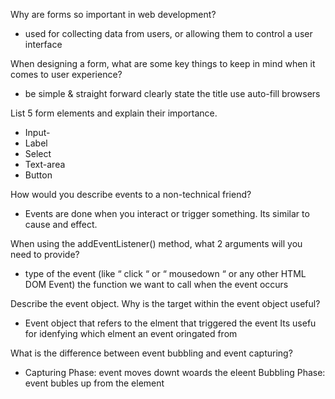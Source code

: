 Why are forms so important in web development?

+ used for collecting data from users, or allowing them to control a user interface

When designing a form, what are some key things to keep in mind when it comes to user experience?

+ be simple & straight forward clearly state the title use auto-fill browsers 

List 5 form elements and explain their importance.

+ Input-
+ Label
+ Select
+ Text-area
+ Button

How would you describe events to a non-technical friend?

+ Events are done when you interact or trigger something. Its similar to cause and effect. 

When using the addEventListener() method, what 2 arguments will you need to provide? 

+ type of the event (like “ click “ or “ mousedown “ or any other HTML DOM Event) the function we want to call when the event occurs

Describe the event object. Why is the target within the event object useful?

+ Event object that refers to the elment that triggered the event Its usefu for idenfying which elment an event oringated from

What is the difference between event bubbling and event capturing?

+ Capturing Phase: event moves downt woards the eleent Bubbling Phase: event bubles up from the element


